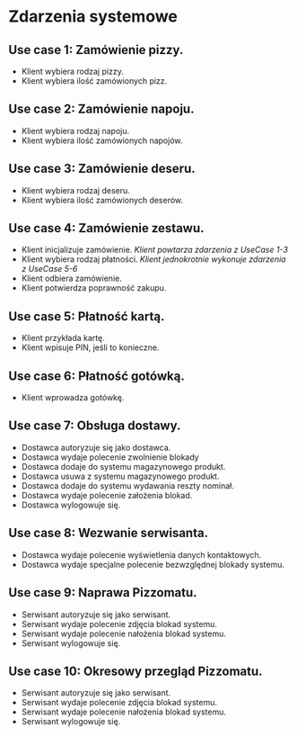 Zdarzenia systemowe
===================

Use case 1: Zamówienie pizzy.
-----------------

  - Klient wybiera rodzaj pizzy.
  - Klient wybiera ilość zamówionych pizz.
  
Use case 2: Zamówienie napoju.
-----------------

  - Klient wybiera rodzaj napoju.
  - Klient wybiera ilość zamówionych napojów.
 
  Use case 3: Zamówienie deseru.
-----------------

  - Klient wybiera rodzaj deseru.
  - Klient wybiera ilość zamówionych deserów.
 
  Use case 4: Zamówienie zestawu.
-----------------

  - Klient inicjalizuje zamówienie.
  *Klient powtarza zdarzenia z UseCase 1-3*  
  - Klient wybiera rodzaj płatności.
  *Klient jednokrotnie wykonuje zdarzenia z UseCase 5-6*
  - Klient odbiera zamówienie.
  - Klient potwierdza poprawność zakupu.
 
  Use case 5: Płatność kartą.
-----------------

  - Klient przykłada kartę.
  - Klient wpisuje PIN, jeśli to konieczne.
  
  Use case 6: Płatność gotówką.
-----------------
    
  - Klient wprowadza gotówkę.
 
  Use case 7: Obsługa dostawy.
-----------------

  - Dostawca autoryzuje się jako dostawca.
  - Dostawca wydaje polecenie zwolnienie blokady
  - Dostawca dodaje do systemu magazynowego produkt.
  - Dostawca usuwa z systemu magazynowego produkt.
  - Dostawca dodaje do systemu wydawania reszty nominał.
  - Dostawca wydaje polecenie założenia blokad.
  - Dostawca wylogowuje się.
 
  Use case 8: Wezwanie serwisanta.
-----------------
  - Dostawca wydaje polecenie wyświetlenia danych kontaktowych.
  - Dostawca wydaje specjalne polecenie bezwzględnej blokady systemu.

  Use case 9: Naprawa Pizzomatu.
-----------------
  - Serwisant autoryzuje się jako serwisant.
  - Serwisant wydaje polecenie zdjęcia blokad systemu.
  - Serwisant wydaje polecenie nałożenia blokad systemu.
  - Serwisant wylogowuje się.

  Use case 10: Okresowy przegląd Pizzomatu.
-----------------
  - Serwisant autoryzuje się jako serwisant.
  - Serwisant wydaje polecenie zdjęcia blokad systemu.
  - Serwisant wydaje polecenie nałożenia blokad systemu.
  - Serwisant wylogowuje się.
